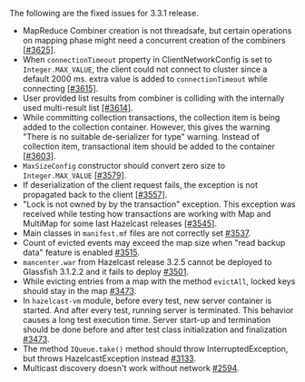 
The following are the fixed issues for 3.3.1 release.


- MapReduce Combiner creation is not threadsafe, but certain operations on mapping phase might need a concurrent creation of the combiners [[#3625]](https://github.com/hazelcast/hazelcast/issues/3625).
- When `connectionTimeout` property in ClientNetworkConfig is set to `Integer.MAX_VALUE`, the client could not connect to cluster since a default 2000 ms. extra value is added to `connectionTimeout` while connecting [[#3615]](https://github.com/hazelcast/hazelcast/issues/3615).
- User provided list results from combiner is colliding with the internally used multi-result list [[#3614]](https://github.com/hazelcast/hazelcast/issues/3614).
- While committing collection transactions, the collection item is being added to the collection container. However, this gives the warning "There is no suitable de-serializer for type" warning. Instead of collection item, transactional item should be added to the container [[#3603]](https://github.com/hazelcast/hazelcast/issues/3603).
- `MaxSizeConfig` constructor should convert zero size to `Integer.MAX_VALUE` [[#3579]](https://github.com/hazelcast/hazelcast/issues/3579).
- If deserialization of the client request fails, the exception is not propagated back to the client  [[#3557]](https://github.com/hazelcast/hazelcast/issues/3557).
- "Lock is not owned by by the transaction" exception. This exception was received while testing how transactions are working with Map and MultiMap for some last Hazelcast releases [[#3545]](https://github.com/hazelcast/hazelcast/issues/3545).
- Main classes in `manifest.mf` files are not correctly set [#3537](https://github.com/hazelcast/hazelcast/issues/3537).
- Count of evicted events may exceed the map size when "read backup data" feature is enabled [#3515](https://github.com/hazelcast/hazelcast/issues/3515).
- `mancenter.war` from Hazelcast release 3.2.5 cannot be deployed to Glassfish 3.1.2.2 and it fails to deploy [#3501](https://github.com/hazelcast/hazelcast/issues/3501).
- While evicting entries from a map with the method `evictAll`, locked keys should stay in the map [#3473](https://github.com/hazelcast/hazelcast/issues/3473).
- In `hazelcast-vm` module, before every test, new server container is started. And after every test, running server is terminated. This behavior causes a long test execution time. Server start-up and termination should be done before and after test class initialization and finalization [#3473](https://github.com/hazelcast/hazelcast/issues/3473).
- The method `IQueue.take()` method should throw InterruptedException, but throws HazelcastException instead [#3133](https://github.com/hazelcast/hazelcast/issues/3133).
- Multicast discovery doesn't work without network [#2594](https://github.com/hazelcast/hazelcast/issues/2594).

